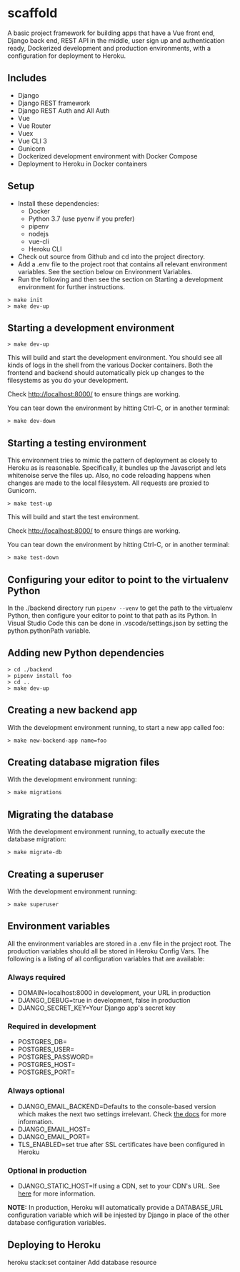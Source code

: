# scaffold

A basic project framework for building apps that have a Vue front end, Django back end, REST API in the middle, user sign up and authentication ready, Dockerized development and production environments, with a configuration for deployment to Heroku.

## Includes

* Django
* Django REST framework
* Django REST Auth and All Auth
* Vue
* Vue Router
* Vuex
* Vue CLI 3
* Gunicorn
* Dockerized development environment with Docker Compose
* Deployment to Heroku in Docker containers

## Setup

* Install these dependencies:
  * Docker
  * Python 3.7 (use pyenv if you prefer)
  * pipenv
  * nodejs
  * vue-cli
  * Heroku CLI
* Check out source from Github and cd into the project directory.
* Add a .env file to the project root that contains all relevant environment variables. See the section below on Environment Variables.
* Run the following and then see the section on Starting a development environment for further instructions.

```shell
> make init
> make dev-up
```

## Starting a development environment

```shell
> make dev-up
```

This will build and start the development environment. You should see all kinds of logs in the shell from the various Docker containers. Both the frontend and backend should automatically pick up changes to the filesystems as you do your development.

Check <http://localhost:8000/> to ensure things are working.

You can tear down the environment by hitting Ctrl-C, or in another terminal:

```shell
> make dev-down
```

## Starting a testing environment

This environment tries to mimic the pattern of deployment as closely to Heroku as is reasonable. Specifically, it bundles up the Javascript and lets whitenoise serve the files up. Also, no code reloading happens when changes are made to the local filesystem. All requests are proxied to Gunicorn.

```shell
> make test-up
```

This will build and start the test environment.

Check <http://localhost:8000/> to ensure things are working.

You can tear down the environment by hitting Ctrl-C, or in another terminal:

```shell
> make test-down
```

## Configuring your editor to point to the virtualenv Python

In the ./backend directory run `pipenv --venv` to get the path to the virtualenv Python, then configure your editor to point to that path as its Python. In Visual Studio Code this can be done in .vscode/settings.json by setting the python.pythonPath variable.

## Adding new Python dependencies

```shell
> cd ./backend
> pipenv install foo
> cd ..
> make dev-up
```

## Creating a new backend app

With the development environment running, to start a new app called foo:

```shell
> make new-backend-app name=foo
```

## Creating database migration files

With the development environment running:

```shell
> make migrations
```

## Migrating the database

With the development environment running, to actually execute the database migration:

```shell
> make migrate-db
```

## Creating a superuser

With the development environment running:

```shell
> make superuser
```

## Environment variables

All the environment variables are stored in a .env file in the project root. The production variables should all be stored in Heroku Config Vars. The following is a listing of all configuration variables that are available:

### Always required

* DOMAIN=localhost:8000 in development, your URL in production
* DJANGO_DEBUG=true in development, false in production
* DJANGO_SECRET_KEY=Your Django app's secret key

### Required in development

* POSTGRES_DB=
* POSTGRES_USER=
* POSTGRES_PASSWORD=
* POSTGRES_HOST=
* POSTGRES_PORT=

### Always optional

* DJANGO_EMAIL_BACKEND=Defaults to the console-based version which makes the next two settings irrelevant. Check [the docs](https://docs.djangoproject.com/en/2.2/topics/email/#email-backends) for more information.
* DJANGO_EMAIL_HOST=
* DJANGO_EMAIL_PORT=
* TLS_ENABLED=set true after SSL certificates have been configured in Heroku

### Optional in production

* DJANGO_STATIC_HOST=If using a CDN, set to your CDN's URL. See [here](http://whitenoise.evans.io/en/stable/django.html#instructions-for-amazon-cloudfront) for more information.

**NOTE:** In production, Heroku will automatically provide a DATABASE_URL configuration variable which will be injested by Django in place of the other database configuration variables.

## Deploying to Heroku

heroku stack:set container
Add database resource
